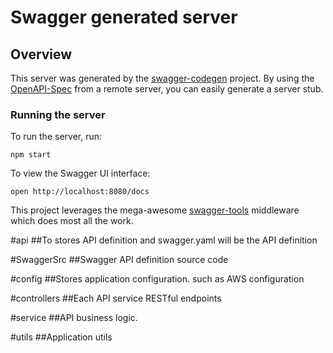 # Swagger generated server

## Overview
This server was generated by the [swagger-codegen](https://github.com/swagger-api/swagger-codegen) project.  By using the [OpenAPI-Spec](https://github.com/OAI/OpenAPI-Specification) from a remote server, you can easily generate a server stub.

### Running the server
To run the server, run:

```
npm start
```

To view the Swagger UI interface:

```
open http://localhost:8080/docs
```

This project leverages the mega-awesome [swagger-tools](https://github.com/apigee-127/swagger-tools) middleware which does most all the work.


#api
##To stores API definition and swagger.yaml will be the API definition

#SwaggerSrc
##Swagger API definition source code

#config
##Stores application configuration. such as AWS configuration

#controllers
##Each API service RESTful endpoints

#service
##API business logic.

#utils
##Application utils


